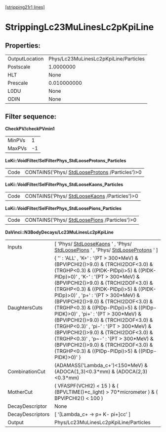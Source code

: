 [[stripping21r1 lines]](./stripping21r1-index)

# StrippingLc23MuLinesLc2pKpiLine

## Properties:

|                |                                       |
|----------------|---------------------------------------|
| OutputLocation | Phys/Lc23MuLinesLc2pKpiLine/Particles |
| Postscale      | 1.0000000                             |
| HLT            | None                                  |
| Prescale       | 0.010000000                           |
| L0DU           | None                                  |
| ODIN           | None                                  |

## Filter sequence:

**CheckPV/checkPVmin1**

|        |     |
|--------|-----|
| MinPVs | 1   |
| MaxPVs | -1  |

**LoKi::VoidFilter/SelFilterPhys_StdLooseProtons_Particles**

|      |                                                                                    |
|------|------------------------------------------------------------------------------------|
| Code | CONTAINS('Phys/ [StdLooseProtons](./stripping21r1-stdlooseprotons) /Particles')\>0 |

**LoKi::VoidFilter/SelFilterPhys_StdLooseKaons_Particles**

|      |                                                                                |
|------|--------------------------------------------------------------------------------|
| Code | CONTAINS('Phys/ [StdLooseKaons](./stripping21r1-stdloosekaons) /Particles')\>0 |

**LoKi::VoidFilter/SelFilterPhys_StdLoosePions_Particles**

|      |                                                                                |
|------|--------------------------------------------------------------------------------|
| Code | CONTAINS('Phys/ [StdLoosePions](./stripping21r1-stdloosepions) /Particles')\>0 |

**DaVinci::N3BodyDecays/Lc23MuLinesLc2pKpiLine**

|                  |                                                                                                                                                                                                                                                                                                                                                                                                                                                                                                                                                                                                                                                                                                  |
|------------------|--------------------------------------------------------------------------------------------------------------------------------------------------------------------------------------------------------------------------------------------------------------------------------------------------------------------------------------------------------------------------------------------------------------------------------------------------------------------------------------------------------------------------------------------------------------------------------------------------------------------------------------------------------------------------------------------------|
| Inputs           | [ 'Phys/ [StdLooseKaons](./stripping21r1-stdloosekaons) ' , 'Phys/ [StdLoosePions](./stripping21r1-stdloosepions) ' , 'Phys/ [StdLooseProtons](./stripping21r1-stdlooseprotons) ' ]                                                                                                                                                                                                                                                                                                                                                                                                                                                                                                            |
| DaughtersCuts    | { '' : 'ALL' , 'K+' : '(PT \> 300\*MeV) & (BPVIPCHI2()\>9.0) & (TRCHI2DOF\<3.0) & (TRGHP\<0.3) & ((PIDK-PIDpi)\>5) & ((PIDK-PIDp)\>0)' , 'K-' : '(PT \> 300\*MeV) & (BPVIPCHI2()\>9.0) & (TRCHI2DOF\<3.0) & (TRGHP\<0.3) & ((PIDK-PIDpi)\>5) & ((PIDK-PIDp)\>0)' , 'p+' : '(PT \> 300\*MeV) & (BPVIPCHI2()\>9.0) & (TRCHI2DOF\<3.0) & (TRGHP\<0.3) & ((PIDp-PIDpi)\>5) & ((PIDp-PIDK)\>0)' , 'pi+' : '(PT \> 300\*MeV) & (BPVIPCHI2()\>9.0) & (TRCHI2DOF\<3.0) & (TRGHP\<0.3)' , 'pi-' : '(PT \> 300\*MeV) & (BPVIPCHI2()\>9.0) & (TRCHI2DOF\<3.0) & (TRGHP\<0.3)' , 'p\~-' : '(PT \> 300\*MeV) & (BPVIPCHI2()\>9.0) & (TRCHI2DOF\<3.0) & (TRGHP\<0.3) & ((PIDp-PIDpi)\>5) & ((PIDp-PIDK)\>0)' } |
| CombinationCut   | (ADAMASS('Lambda_c+')\<150\*MeV) & (ADOCA(1,3)\<0.3\*mm) & (ADOCA(2,3)\<0.3\*mm)                                                                                                                                                                                                                                                                                                                                                                                                                                                                                                                                                                                                                 |
| MotherCut        | ( VFASPF(VCHI2) \< 15 ) & ( (BPVLTIME()\*c_light) \> 70\*micrometer ) & ( BPVIPCHI2() \< 100 )                                                                                                                                                                                                                                                                                                                                                                                                                                                                                                                                                                                                   |
| DecayDescriptor  | None                                                                                                                                                                                                                                                                                                                                                                                                                                                                                                                                                                                                                                                                                             |
| DecayDescriptors | [ '[Lambda_c+ -\> p+ K- pi+]cc' ]                                                                                                                                                                                                                                                                                                                                                                                                                                                                                                                                                                                                                                                            |
| Output           | Phys/Lc23MuLinesLc2pKpiLine/Particles                                                                                                                                                                                                                                                                                                                                                                                                                                                                                                                                                                                                                                                            |
